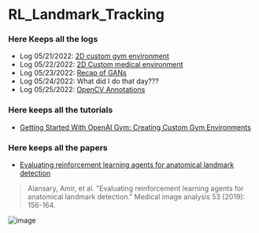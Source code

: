 # RL_Landmark_Tracking  
### Here Keeps all the logs
* Log 05/21/2022: [2D custom gym environment](https://colab.research.google.com/drive/1b4PdVfXAOCqYNlgUxH7VXgoyEA37bulx?usp=sharing)  
* Log 05/22/2022: [2D Custom medical environment](https://colab.research.google.com/drive/12PGYEnPAroMXUBr_i0xGKl0-L3Mr-3dv?usp=sharing)
* Log 05/23/2022: [Recap of GANs](https://colab.research.google.com/drive/1QfALRorEB2zWGuG-CbBOTtevRxGC950n?usp=sharing)
* Log 05/24/2022: What did I do that day???
* Log 05/25/2022: [OpenCV Annotations](https://colab.research.google.com/drive/1VEAYp_ypuoAlxz467xsBpfV2O0CPBb4E?usp=sharing)
### Here keeps all the tutorials
* [Getting Started With OpenAI Gym: Creating Custom Gym Environments](https://blog.paperspace.com/creating-custom-environments-openai-gym/)
### Here keeps all the papers
* [Evaluating reinforcement learning agents for anatomical landmark detection](https://www.sciencedirect.com/science/article/pii/S1361841518306121?casa_token=Eb7LPZiQEZIAAAAA:BU1WWiBMFazSIZL3Av9iDsXB742sysU1B6j6J259zp_jWu51TfH3H0lKUlwRaeHkB6iU_6ZN)
> Alansary, Amir, et al. "Evaluating reinforcement learning agents for anatomical landmark detection." Medical image analysis 53 (2019): 156-164.

![image](https://user-images.githubusercontent.com/58562242/170744381-5eb57f0c-404b-4113-9534-63b99ee5abd8.png)
